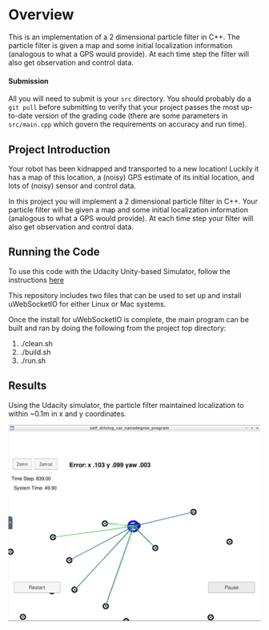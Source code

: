 [//]: # (Image References)

[image1]: ./simulation.png "Model Visualization"

# Overview
This is an implementation of a 2 dimensional particle filter in C++. The particle filter is given a map and some initial localization information (analogous to what a GPS would provide). At each time step the filter will also get observation and control data.

#### Submission
All you will need to submit is your `src` directory. You should probably do a `git pull` before submitting to verify that your project passes the most up-to-date version of the grading code (there are some parameters in `src/main.cpp` which govern the requirements on accuracy and run time).

## Project Introduction
Your robot has been kidnapped and transported to a new location! Luckily it has a map of this location, a (noisy) GPS estimate of its initial location, and lots of (noisy) sensor and control data.

In this project you will implement a 2 dimensional particle filter in C++. Your particle filter will be given a map and some initial localization information (analogous to what a GPS would provide). At each time step your filter will also get observation and control data.

## Running the Code
To use this code with the Udacity Unity-based Simulator, follow the instructions [here](https://github.com/udacity/self-driving-car-sim/releases)

This repository includes two files that can be used to set up and install uWebSocketIO for either Linux or Mac systems. 

Once the install for uWebSocketIO is complete, the main program can be built and ran by doing the following from the project top directory:

1. ./clean.sh
2. ./build.sh
3. ./run.sh

## Results

Using the Udacity simulator, the particle filter maintained localization to within ~0.1m in x and y coordinates.

![alt text][image1]